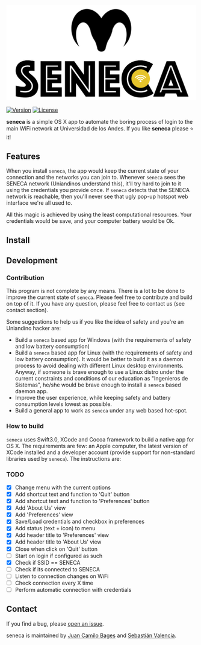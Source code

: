 ![](utils/img/banner.png)

[![Version](https://img.shields.io/badge/Version-1.0.0-brightgreen.svg)](https://ambar.cloud)
[![License](https://img.shields.io/github/license/mashape/apistatus.svg)](https://github.com/RD17/ambar/blob/master/License.txt)

**seneca** is a simple OS X app to automate the boring process of login to the main WiFi network at Universidad de los Andes. If you like **seneca** please :star: it!



## Features

When you install `seneca`, the app would keep the current state of your connection and the networks you can join to. Whenever `seneca` sees the SENECA network (Uniandinos understand this), it'll try hard to join to it using the credentials you provide once. If `seneca` detects that the SENECA network is reachable, then you'll never see that ugly pop-up hotspot web interface we're all used to.

All this magic is achieved by using the least computational resources. Your credentials would be save, and your computer battery would be Ok.

## Install

## Development

### Contribution

This program is not complete by any means. There is a lot to be done to improve the current state of `seneca`. Please feel free to contribute and build on top of it. If you have any question, please feel free to contact us (see contact section).

Some suggestions to help us if you like the idea of safety and you're an Uniandino hacker are:

* Build a `seneca` based app for Windows (with the requirements of safety and low battery consumption)
* Build a `seneca` based app for Linux (with the requirements of safety and low battery consumption). It would be better to build it as a daemon process to avoid dealing with different Linux desktop environments. Anyway, if someone is brave enough to use a Linux distro under the current constraints and conditions of our education as "Ingenieros de Sistemas", he/she would be brave enough to install a `seneca` based daemon app.
* Improve the user experience, while keeping safety and battery consumption levels lowest as possible.
* Build a general app to work as `seneca` under any web based hot-spot.

### How to build

`seneca` uses Swift3.0, XCode and Cocoa framework to build a native app for OS X. The requirements are few: an Apple computer, the latest version of XCode installed and a developer account (provide support for non-standard libraries used by `seneca`). The instructions are:

### TODO
- [x] Change menu with the current options
- [x] Add shortcut text and function to 'Quit' button
- [x] Add shortcut text and function to 'Preferences' button
- [X] Add 'About Us' view
- [x] Add 'Preferences' view
- [x] Save/Load credentials and checkbox in preferences
- [x] Add status (text + icon) to menu
- [x] Add header title to 'Preferences' view
- [x] Add header title to 'About Us' view
- [x] Close when click on 'Quit' button
- [ ] Start on login if configured as such
- [x] Check if SSID == SENECA
- [ ] Check if its connected to SENECA
- [ ] Listen to connection changes on WiFi
- [ ] Check connection every X time
- [ ] Perform automatic connection with credentials

## Contact

If you find a bug, please [open an issue](https://github.com/jcbages/seneca/issues/new).

seneca is maintained by [Juan Camilo Bages](https://github.com/jcbages) and [Sebastián Valencia](https://github.com/scvalencia).


